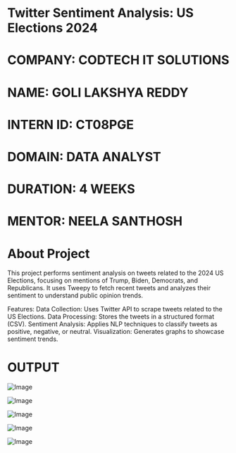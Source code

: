 # Twitter Sentiment Analysis: US Elections 2024
# COMPANY: CODTECH IT SOLUTIONS
# NAME: GOLI LAKSHYA REDDY
# INTERN ID: CT08PGE
# DOMAIN: DATA ANALYST
# DURATION: 4 WEEKS
# MENTOR: NEELA SANTHOSH
# About Project
This project performs sentiment analysis on tweets related to the 2024 US Elections, focusing on mentions of Trump, Biden, Democrats, and Republicans. 
It uses Tweepy to fetch recent tweets and analyzes their sentiment to understand public opinion trends.

Features:
Data Collection: Uses Twitter API to scrape tweets related to the US Elections.
Data Processing: Stores the tweets in a structured format (CSV).
Sentiment Analysis: Applies NLP techniques to classify tweets as positive, negative, or neutral.
Visualization: Generates graphs to showcase sentiment trends.

# OUTPUT
![Image](https://github.com/user-attachments/assets/c15c96dc-5066-40cc-aa33-9e7805e4562d)

![Image](https://github.com/user-attachments/assets/08cb187c-5f18-427a-ac56-d3388c5f632b)

![Image](https://github.com/user-attachments/assets/92a35fb2-5a6a-4dff-8210-9cec3c7ddd1a)

![Image](https://github.com/user-attachments/assets/dc8b2f52-480c-4782-a387-61f149f55003)

![Image](https://github.com/user-attachments/assets/d9f1d5de-4a47-42da-aa2c-9583ac912ec7)
